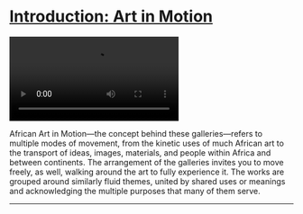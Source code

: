 # [Introduction: Art in Motion](http://artstories.artsmia.org/#/stories/369)

<video src='http://cdn.dx.artsmia.org/videos/AfricanGalleries_Intro_ArtInMotion_iPad.mp4'></video>

African Art in Motion—the concept behind these galleries—refers to multiple modes of movement, from the kinetic uses of much African art to the transport of ideas, images, materials, and people within Africa and between continents. The arrangement of the galleries invites you to move freely, as well, walking around the art to fully experience it. The works are grouped around similarly fluid themes, united by shared uses or meanings and acknowledging the multiple purposes that many of them serve.

---
